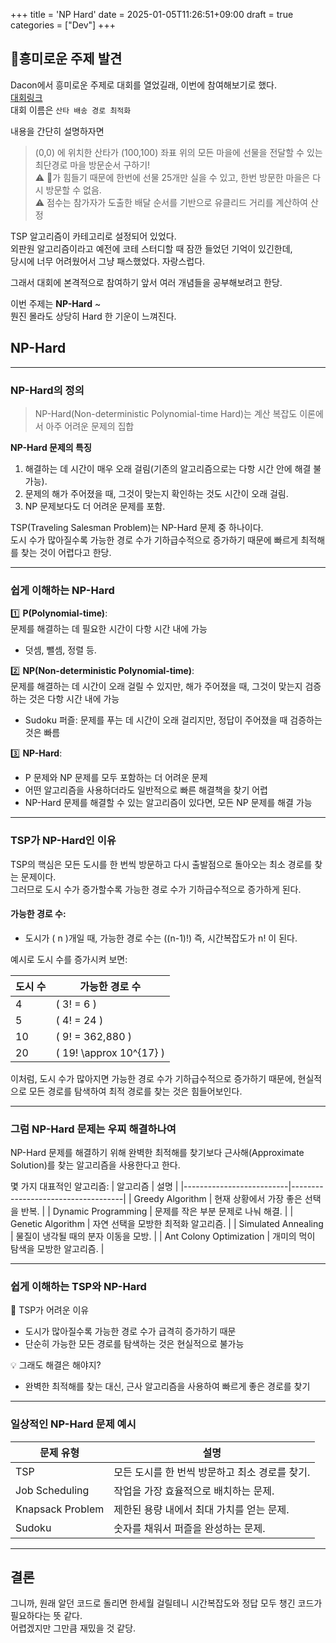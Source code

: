 +++
title = 'NP Hard'
date = 2025-01-05T11:26:51+09:00
draft = true
categories = ["Dev"]
+++

## 🎅흥미로운 주제 발견
Dacon에서 흥미로운 주제로 대회를 열었길래, 이번에 참여해보기로 했다.   
[대회링크](https://dacon.io/competitions/official/236437/overview/rules)  
대회 이름은 `산타 배송 경로 최적화` 

내용을 간단히 설명하자면
> (0,0) 에 위치한 산타가 (100,100) 좌표 위의 모든 마을에 선물을 전달할 수 있는 최단경로 마을 방문순서 구하기!  
⚠️ 🦌가 힘들기 때문에 한번에 선물 25개만 실을 수 있고, 한번 방문한 마을은 다시 방문할 수 없음.   
⚠️ 점수는 참가자가 도출한 배달 순서를 기반으로 유클리드 거리를 계산하여 산정


TSP 알고리즘이 카테고리로 설정되어 있었다.  
외판원 알고리즘이라고 예전에 코테 스터디할 때 잠깐 들었던 기억이 있긴한데,  
당시에 너무 어려웠어서 그냥 패스했었다. 자랑스럽다.  

그래서 대회에 본격적으로 참여하기 앞서 여러 개념들을 공부해보려고 한당.  

이번 주제는 **NP-Hard** ~  
뭔진 몰라도 상당히 Hard 한 기운이 느껴진다.  


## NP-Hard 
---
### NP-Hard의 정의
>NP-Hard(Non-deterministic Polynomial-time Hard)는 계산 복잡도 이론에서 아주 어려운 문제의 집합

**NP-Hard 문제의 특징**  
1. 해결하는 데 시간이 매우 오래 걸림(기존의 알고리즘으로는 다항 시간 안에 해결 불가능).
2. 문제의 해가 주어졌을 때, 그것이 맞는지 확인하는 것도 시간이 오래 걸림.
3. NP 문제보다도 더 어려운 문제를 포함.

TSP(Traveling Salesman Problem)는 NP-Hard 문제 중 하나이다.  
도시 수가 많아질수록 가능한 경로 수가 기하급수적으로 증가하기 때문에 빠르게 최적해를 찾는 것이 어렵다고 한당.  

---

### 쉽게 이해하는 NP-Hard

1️⃣ **P(Polynomial-time)**:  
문제를 해결하는 데 필요한 시간이 다항 시간 내에 가능    
- 덧셈, 뺄셈, 정렬 등.

2️⃣ **NP(Non-deterministic Polynomial-time)**:  
문제를 해결하는 데 시간이 오래 걸릴 수 있지만, 해가 주어졌을 때, 그것이 맞는지 검증하는 것은 다항 시간 내에 가능  
- Sudoku 퍼즐: 문제를 푸는 데 시간이 오래 걸리지만, 정답이 주어졌을 때 검증하는 것은 빠름

3️⃣ **NP-Hard**:   
- P 문제와 NP 문제를 모두 포함하는 더 어려운 문제  
- 어떤 알고리즘을 사용하더라도 일반적으로 빠른 해결책을 찾기 어렵  
- NP-Hard 문제를 해결할 수 있는 알고리즘이 있다면, 모든 NP 문제를 해결 가능  

---

### TSP가 NP-Hard인 이유

TSP의 핵심은 모든 도시를 한 번씩 방문하고 다시 출발점으로 돌아오는 최소 경로를 찾는 문제이다.  
그러므로 도시 수가 증가할수록 가능한 경로 수가 기하급수적으로 증가하게 된다.  

#### 가능한 경로 수:
- 도시가 \( n \)개일 때, 가능한 경로 수는 \((n-1)!\) 
즉, 시간복잡도가 n! 이 된다.  

예시로 도시 수를 증가시켜 보면:

| 도시 수 | 가능한 경로 수         |
|--------|----------------------|
| 4      | \( 3! = 6 \)         |
| 5      | \( 4! = 24 \)        |
| 10     | \( 9! = 362,880 \)   |
| 20     | \( 19! \approx 10^{17} \) |

이처럼, 도시 수가 많아지면 가능한 경로 수가 기하급수적으로 증가하기 때문에, 현실적으로 모든 경로를 탐색하여 최적 경로를 찾는 것은 힘들어보인다.  

---

### 그럼 NP-Hard 문제는 우찌 해결하나여

NP-Hard 문제를 해결하기 위해 완벽한 최적해를 찾기보다 근사해(Approximate Solution)를 찾는 알고리즘을 사용한다고 한다.  

몇 가지 대표적인 알고리즘:
| 알고리즘                  | 설명                               |
|--------------------------|------------------------------------|
| Greedy Algorithm      | 현재 상황에서 가장 좋은 선택을 반복. |
| Dynamic Programming   | 문제를 작은 부분 문제로 나눠 해결.  |
| Genetic Algorithm     | 자연 선택을 모방한 최적화 알고리즘. |
| Simulated Annealing   | 물질이 냉각될 때의 분자 이동을 모방. |
| Ant Colony Optimization | 개미의 먹이 탐색을 모방한 알고리즘. |

---

### 쉽게 이해하는 TSP와 NP-Hard

🔧 TSP가 어려운 이유  

- 도시가 많아질수록 가능한 경로 수가 급격히 증가하기 때문  
- 단순히 가능한 모든 경로를 탐색하는 것은 현실적으로 불가능  

💡 그래도 해결은 해야지?  

- 완벽한 최적해를 찾는 대신, 근사 알고리즘을 사용하여 빠르게 좋은 경로를 찾기  

---

### 일상적인 NP-Hard 문제 예시

| 문제 유형             | 설명                                           |
|----------------------|----------------------------------------------|
| TSP              | 모든 도시를 한 번씩 방문하고 최소 경로를 찾기. |
| Job Scheduling   | 작업을 가장 효율적으로 배치하는 문제.          |
| Knapsack Problem | 제한된 용량 내에서 최대 가치를 얻는 문제.      |
| Sudoku           | 숫자를 채워서 퍼즐을 완성하는 문제.            |
---

## 결론
그니까, 원래 알던 코드로 돌리면 한세월 걸릴테니 
시간복잡도와 정답 모두 챙긴 코드가 필요하다는 뜻 같다.  
어렵겠지만 그만큼 재밌을 것 같당.   